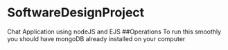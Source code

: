 # SoftwareDesignProject
Chat Application using nodeJS and EJS 
##Operations 
To run this smoothly you should have mongoDB already installed on your computer
